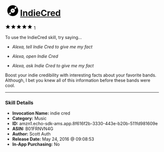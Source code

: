 # &nbsp;<img src="skill_icon" alt="IndieCred icon" width="36"> [IndieCred](http://alexa.amazon.com/#skills/amzn1.echo-sdk-ams.app.8f616f2b-3330-443e-b20b-511fd981609e)
![5 stars](../../images/ic_star_black_18dp_1x.png)![5 stars](../../images/ic_star_black_18dp_1x.png)![5 stars](../../images/ic_star_black_18dp_1x.png)![5 stars](../../images/ic_star_black_18dp_1x.png)![5 stars](../../images/ic_star_black_18dp_1x.png) 1

To use the IndieCred skill, try saying...

* *Alexa, tell Indie Cred to give me my fact*

* *Alexa, open Indie Cred*

* *Alexa, ask Indie Cred to give me my fact*

Boost your indie credibility with interesting facts about your favorite bands. Although, I bet you knew all of this information before these bands were cool.

***

### Skill Details

* **Invocation Name:** indie cred
* **Category:** Music
* **ID:** amzn1.echo-sdk-ams.app.8f616f2b-3330-443e-b20b-511fd981609e
* **ASIN:** B01FRNVN4G
* **Author:** Scott Auth
* **Release Date:** May 24, 2016 @ 09:08:53
* **In-App Purchasing:** No

